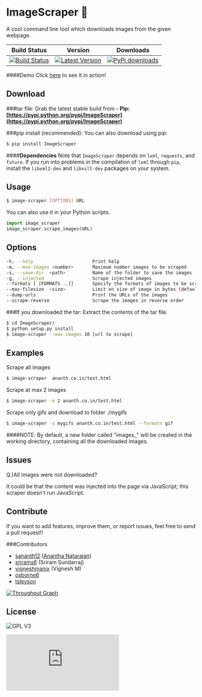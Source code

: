 ImageScraper :page_with_curl:
============
A cool command line tool which downloads images from the given webpage.

| Build Status | Version | Downloads |
| ------------ | ------- | ------------------- |
| [![Build Status](https://travis-ci.org/sananth12/ImageScraper.svg?branch=master)](https://travis-ci.org/sananth12/ImageScraper) |  [![Latest Version](https://pypip.in/v/ImageScraper/badge.png)](https://pypi.python.org/pypi/ImageScraper/) | [![PyPi downloads](http://img.shields.io/badge/downloads-8k%20total-blue.svg)](https://pypi.python.org/pypi/ImageScraper) |

####Demo
Click [here](http://showterm.io/d3aef5bc3f37cd49757d1#fast) to see it in action!

Download
--------
###tar file:
Grab the latest stable build from **- Pip: [https://pypi.python.org/pypi/ImageScraper](https://pypi.python.org/pypi/ImageScraper)** 

###pip install (recommended):
You can also download using pip:
```sh
$ pip install ImageScraper
``` 
####**Dependencies**
Note that ``ImageScraper`` depends on ``lxml``, ``requests``, and ``future``. 
If you run into problems in the compilation of ``lxml`` through ``pip``, install the ``libxml2-dev`` and ``libxslt-dev`` packages on your system.

Usage
-----
```sh
$ image-scraper [OPTIONS] URL
```
You can also use it in your Python scripts.
```py
import image_scraper
image_scraper.scrape_images(URL)
```

Options
-------
```sh
-h, --help                      Print help
-m, --max-images <number>       Maximum number images to be scraped
-s, --save-dir	<path>          Name of the folder to save the images
-g, --injected                  Scrape injected images
--formats [ [FORMATS ..]]       Specify the formats of images to be scraped
--max-filesize	<size>          Limit on size of image in bytes (default: 100000000)
--dump-urls                     Print the URLs of the images
--scrape-reverse                Scrape the images in reverse order
```

###If you downloaded the tar:
Extract the contents of the tar file.


```sh
$ cd ImageScraper/
$ python setup.py install
$ image-scraper --max-images 10 [url to scrape]

```

Examples
--------

Scrape all images 
```sh
$ image-scraper  ananth.co.in/test.html
```

Scrape at max 2 images
```sh
$ image-scraper -m 2 ananth.co.in/test.html
```

Scrape only gifs and download to folder ./mygifs
```sh
$ image-scraper -s mygifs ananth.co.in/test.html --formats gif
```

####NOTE:
By default, a new folder called "images_<domain>" will be created in the working directory, containing all the downloaded images.


Issues
------

Q.)All images were not downloaded?

It could be that the content was injected into the page via JavaScript; this scraper doesn't run JavaScript. 
 

Contribute
----------
If you want to add features, improve them, or report issues, feel free to send a pull request!!

###Contributors

- [sananth12](https://github.com/sananth12) ([Anantha Natarajan](http://ananth.co.in))
- [srirams6](https://github.com/srirams6) (Sriram Sundarraj)
- [vigneshmanix](https://github.com/vigneshmanix) (Vignesh M) 
-	[osborne6](https://github.com/osborne6)
- [tsleyson](https://github.com/tsleyson)

[![Throughput Graph](https://graphs.waffle.io/sananth12/ImageScraper/throughput.svg)](https://waffle.io/sananth12/ImageScraper/metrics)

License
-------
![GPL V3](https://raw.githubusercontent.com/sananth12/ImageScraper/master/images/gpl.png)


[![Analytics](https://ga-beacon.appspot.com/UA-60764448-1/ImageScraper/README.md)](https://github.com/igrigorik/ga-beacon)

